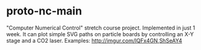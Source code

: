 proto-nc-main
=============

"Computer Numerical Control" stretch course project. Implemented in just 1 week. It can plot simple SVG paths on particle boards by controlling an X-Y stage and a CO2 laser.
Examples: <http://imgur.com/lQFx4GN,ShSeAY4>
